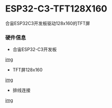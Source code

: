 # ESP32-C3-TFT128X160
合宙ESP32C3开发板驱动128x160的TFT屏

### 硬件信息
* 合宙ESP32-C3开发板

[img](https://github.com/zhuhai-esp/ESP32-C3-TFT128X160/blob/main/assets/c3.jpg?raw=true)

* TFT屏128x160

[img](https://github.com/zhuhai-esp/ESP32-C3-TFT128X160/blob/main/assets/tft128x160.jpg?raw=true)

* 排线连接

[img](https://github.com/zhuhai-esp/ESP32-C3-TFT128X160/blob/main/assets/combine.jpg?raw=true)
